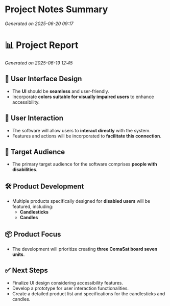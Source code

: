 # Project Notes Summary

*Generated on 2025-06-20 09:17*

# 📊 Project Report

*Generated on 2025-06-19 12:45*

## **🎨 User Interface Design**
- The **UI** should be **seamless** and user-friendly.
- Incorporate **colors suitable for visually impaired users** to enhance accessibility.

## **🤝 User Interaction**
- The software will allow users to **interact directly** with the system.
- Features and actions will be incorporated to **facilitate this connection**.

## **👥 Target Audience**
- The primary target audience for the software comprises **people with disabilities**.

## **🛠️ Product Development**
- Multiple products specifically designed for **disabled users** will be featured, including:
  - **Candlesticks**
  - **Candles**
  
## **📦 Product Focus**
- The development will prioritize creating **three ComaSat board seven units**.

## **✅ Next Steps**
- Finalize UI design considering accessibility features.
- Develop a prototype for user interaction functionalities.
- Create a detailed product list and specifications for the candlesticks and candles.